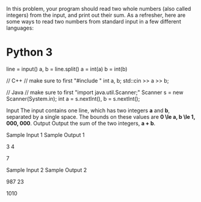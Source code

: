 In this problem, your program should read two whole numbers
    (also called integers) from the input, and print out their
    sum.
As a refresher, here are some ways to read two numbers from
    standard input in a few different languages:

# Python 3
line = input()
a, b = line.split()
a = int(a)
b = int(b)

// C++
// make sure to first "#include <iostream>"
int a, b;
std::cin >> a >> b;

// Java
// make sure to first "import java.util.Scanner;"
Scanner s = new Scanner(System.in);
int a = s.nextInt(), b = s.nextInt();

Input
The input contains one line, which has two integers
    **a** and **b**, separated by a single space. The
    bounds on these values are **0 \le
    a, b \le 1\, 000\, 000**.
Output
Output the sum of the two integers, **a + b**.


Sample Input 1
Sample Output 1



3 4



7






Sample Input 2
Sample Output 2



987 23



1010